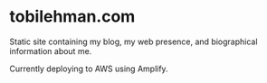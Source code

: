 # tobilehman.com

Static site containing my blog, my web presence, and biographical information about me.

Currently deploying to AWS using Amplify.
